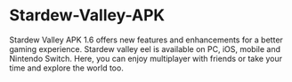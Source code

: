 # Stardew-Valley-APK
Stardew Valley APK 1.6 offers new features and enhancements for a better gaming experience. Stardew valley eel is available on PC, iOS, mobile and Nintendo Switch. Here, you can enjoy multiplayer with friends or take your time and explore the world too.
